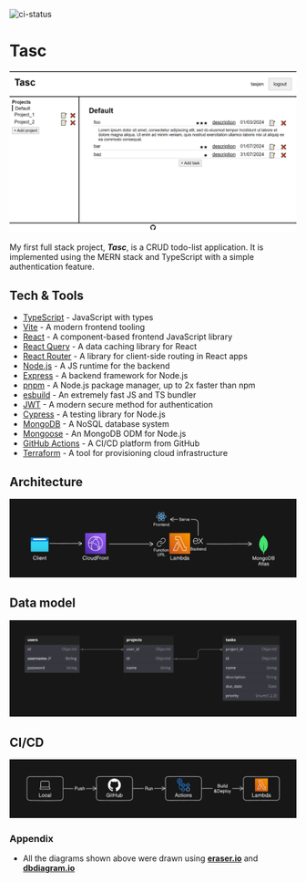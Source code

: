 ![ci-status](https://github.com/tasjen/tasc/actions/workflows/ci.yml/badge.svg)

# Tasc

[![preview](images/preview.png)](https://tasc.tasjen.pro)

My first full stack project, **_Tasc_**, is a CRUD todo-list application. It is implemented using the MERN stack and TypeScript with a simple authentication feature.

## Tech & Tools

- [TypeScript](https://www.typescriptlang.org/) - JavaScript with types
- [Vite](https://vitejs.dev/) - A modern frontend tooling
- [React](https://react.dev/) - A component-based frontend JavaScript library
- [React Query](https://tanstack.com/query/latest) - A data caching library for React
- [React Router](https://reactrouter.com/en/main) - A library for client-side routing in React apps
- [Node.js](https://nodejs.org/) - A JS runtime for the backend
- [Express](https://expressjs.com/) - A backend framework for Node.js
- [pnpm](https://pnpm.io/) - A Node.js package manager, up to 2x faster than npm
- [esbuild](https://esbuild.github.io/) - An extremely fast JS and TS bundler
- [JWT](https://jwt.io/) - A modern secure method for authentication
- [Cypress](https://www.cypress.io/) - A testing library for Node.js
- [MongoDB](https://www.mongodb.com/) - A NoSQL database system
- [Mongoose](https://mongoosejs.com/) - An MongoDB ODM for Node.js
- [GitHub Actions](https://github.com/features/actions) - A CI/CD platform from GitHub
- [Terraform](https://www.terraform.io/) - A tool for provisioning cloud infrastructure

## Architecture

![architecture](images/architecture.png)

## Data model

![model](images/data-model.png)

## CI/CD

![ci-cd](images/ci-cd.png)

### Appendix

- All the diagrams shown above were drawn using **[eraser.io](https://www.eraser.io/)** and **[dbdiagram.io](https://dbdiagram.io/)**
